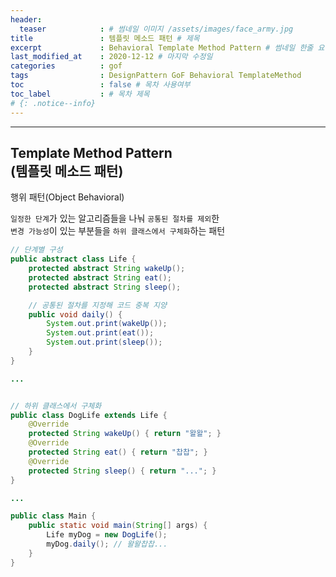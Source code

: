 ```yaml
---
header:
  teaser            : # 썸네일 이미지 /assets/images/face_army.jpg
title               : 템플릿 메소드 패턴 # 제목
excerpt             : Behavioral Template Method Pattern # 썸네일 한줄 요약
last_modified_at    : 2020-12-12 # 마지막 수정일
categories          : gof
tags                : DesignPattern GoF Behavioral TemplateMethod
toc                 : false # 목차 사용여부
toc_label           : # 목차 제목
# {: .notice--info}
---
```


---
## Template Method Pattern<br>(템플릿 메소드 패턴)
행위 패턴(Object Behavioral)

`일정한 단계`가 있는 알고리즘들을 나눠 `공통된 절차를 제외`한  
`변경 가능성`이 있는 부분들을 `하위 클래스에서 구체화`하는 패턴  



```java
// 단계별 구성
public abstract class Life {
    protected abstract String wakeUp();
    protected abstract String eat();
    protected abstract String sleep();

    // 공통된 절차를 지정해 코드 중복 지양
    public void daily() {
        System.out.print(wakeUp());
        System.out.print(eat());
        System.out.print(sleep());
    }
}

...


// 하위 클래스에서 구체화
public class DogLife extends Life {
    @Override
    protected String wakeUp() { return "왈왈"; }
    @Override
    protected String eat() { return "찹찹"; }
    @Override
    protected String sleep() { return "..."; }
}

...

public class Main {
    public static void main(String[] args) {
        Life myDog = new DogLife();
        myDog.daily(); // 왈왈찹찹...
    }
}
```